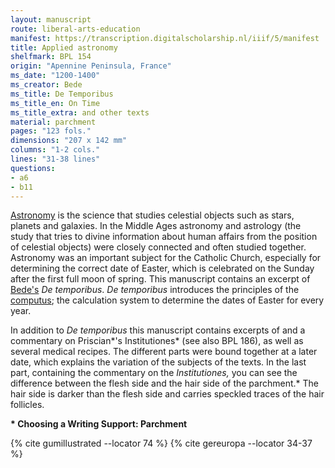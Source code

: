 ```yaml
---
layout: manuscript
route: liberal-arts-education
manifest: https://transcription.digitalscholarship.nl/iiif/5/manifest
title: Applied astronomy
shelfmark: BPL 154
origin: "Apennine Peninsula, France"
ms_date: "1200-1400"
ms_creator: Bede
ms_title: De Temporibus
ms_title_en: On Time
ms_title_extra: and other texts
material: parchment
pages: "123 fols."
dimensions: "207 x 142 mm"
columns: "1-2 cols."
lines: "31-38 lines"
questions:
- a6
- b11
---
```


[Astronomy](https://en.wikipedia.org/wiki/Astronomy) is the science that
studies celestial objects such as stars, planets and galaxies. In the
Middle Ages astronomy and astrology (the study that tries to divine
information about human affairs from the position of celestial objects)
were closely connected and often studied together. Astronomy was an
important subject for the Catholic Church, especially for determining
the correct date of Easter, which is celebrated on the Sunday after the
first full moon of spring. This manuscript contains an excerpt of
[Bede's](https://en.wikipedia.org/wiki/Bede) *De temporibus*. *De temporibus* introduces the principles of the
[computus](https://en.wikipedia.org/wiki/Computus); the calculation
system to determine the dates of Easter for every year.

In addition to *De temporibus* this manuscript contains excerpts of and
a commentary on Priscian*'s Institutiones* (see also BPL 186), as well
as several medical recipes. The different parts were bound together at a
later date, which explains the variation of the subjects of the texts.
In the last part, containing the commentary on the *Institutiones,* you
can see the difference between the flesh side and the hair side of the
parchment.\* The hair side is darker than the flesh side and carries
speckled traces of the hair follicles.

**\* Choosing a Writing Support: Parchment**

{% cite gumillustrated --locator 74 %}
{% cite gereuropa --locator 34-37 %}